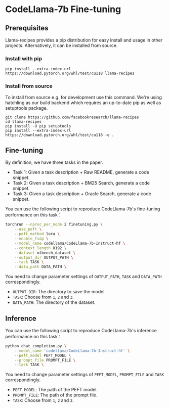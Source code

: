 # CodeLlama-7b Fine-tuning

## Prerequisites
Llama-recipes provides a pip distribution for easy install and usage in other projects. Alternatively, it can be installed from source.

### Install with pip
```
pip install --extra-index-url https://download.pytorch.org/whl/test/cu118 llama-recipes
```
### Install from source
To install from source e.g. for development use this command. We're using hatchling as our build backend which requires an up-to-date pip as well as setuptools package.
```
git clone https://github.com/facebookresearch/llama-recipes
cd llama-recipes
pip install -U pip setuptools
pip install --extra-index-url https://download.pytorch.org/whl/test/cu118 -e .
```

## Fine-tuning
By definition, we have three tasks in the paper.
* Task 1: Given a task description + Raw README, generate a code snippet.
* Task 2: Given a task description + BM25 Search, generate a code snippet.
* Task 3: Given a task description + Oracle Search, generate a code snippet.

You can use the following script to reproduce CodeLlama-7b's fine-tuning performance on this task：
```bash
torchrun --nproc_per_node 2 finetuning.py \
    --use_peft \
    --peft_method lora \
    --enable_fsdp \
    --model_name codellama/CodeLlama-7b-Instruct-hf \
    --context_length 8192 \
    --dataset mlbench_dataset \
    --output_dir OUTPUT_PATH \
    --task TASK \
    --data_path DATA_PATH \
```

You need to change parameter settings of `OUTPUT_PATH`, `TASK` and `DATA_PATH` correspondingly.
* `OUTPUT_DIR`: The directory to save the model.
* `TASK`: Choose from `1`, `2` and `3`.
* `DATA_PATH`: The directory of the dataset.

## Inference
You can use the following script to reproduce CodeLlama-7b's inference performance on this task：
```bash
python chat_completion.py \
    --model_name 'codellama/CodeLlama-7b-Instruct-hf' \
    --peft_model PEFT_MODEL \
    --prompt_file PROMPT_FILE \
    --task TASK \
```

You need to change parameter settings of `PEFT_MODEL`, `PROMPT_FILE` and `TASK` correspondingly.
* `PEFT_MODEL`: The path of the PEFT model.
* `PROMPT_FILE`: The path of the prompt file.
* `TASK`: Choose from `1`, `2` and `3`.